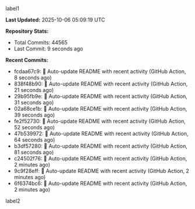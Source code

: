 
label1 
<!-- ACTIVITY_START -->
**Last Updated:** 2025-10-06 05:09:19 UTC

**Repository Stats:**
- Total Commits: 44565
- Last Commit: 9 seconds ago

**Recent Commits:**
- fcdaa67c9: 🤖 Auto-update README with recent activity (GitHub Action, 8 seconds ago)
- 838f48b90: 🤖 Auto-update README with recent activity (GitHub Action, 21 seconds ago)
- 29b95fb9e: 🤖 Auto-update README with recent activity (GitHub Action, 31 seconds ago)
- 02a68ce1b: 🤖 Auto-update README with recent activity (GitHub Action, 39 seconds ago)
- fe2f52730: 🤖 Auto-update README with recent activity (GitHub Action, 52 seconds ago)
- 47b539972: 🤖 Auto-update README with recent activity (GitHub Action, 64 seconds ago)
- b3df57280: 🤖 Auto-update README with recent activity (GitHub Action, 81 seconds ago)
- c24502f76: 🤖 Auto-update README with recent activity (GitHub Action, 2 minutes ago)
- 9c9f28eff: 🤖 Auto-update README with recent activity (GitHub Action, 2 minutes ago)
- 6f6374bc6: 🤖 Auto-update README with recent activity (GitHub Action, 2 minutes ago)
<!-- ACTIVITY_END -->

label2
